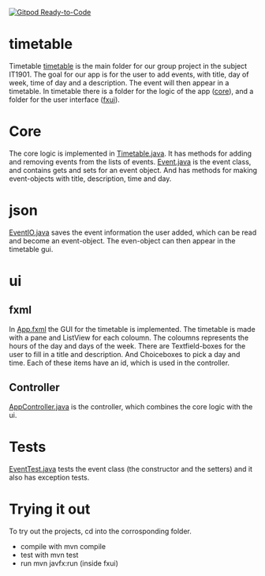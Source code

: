 [![Gitpod Ready-to-Code](https://img.shields.io/badge/Gitpod-Ready--to--Code-blue?logo=gitpod)](https://gitlab.stud.idi.ntnu.no/it1901/groups-2021/gr2139/gr2139)

# timetable 
Timetable [timetable](timetable) is the main folder for our group project in the subject IT1901. 
The goal for our app is for the user to add events, with title, day of week, time of day and a description. The event will then appear in a timetable. 
In timetable there is a folder for the logic of the app ([core](timetable/core)), and a folder for the user interface ([fxui](timetable/fxui)). 

# Core 
The core logic is implemented in [Timetable.java](timetable/core/src/main/java/timetable/core/Timetable.java). It has methods for adding and removing events from the lists of events.
[Event.java](timetable/core/src/main/java/timetable/core/Event.java) is the event class, and contains gets and sets for an event object. And has methods for making event-objects with title, description, time and day. 

# json
[EventIO.java](timetable/core/src/main/java/timetable/core/EventIO.java) saves the event information the user added, which can be read and become an event-object. The even-object can then appear in the timetable gui.  


# ui
## fxml
In [App.fxml](timetable/fxui/src/main/resources/timetable/ui/App.fxml) the GUI for the timetable is implemented. The timetable is made with a pane and ListView for each coloumn. The coloumns represents the hours of the day and days of the week. There are Textfield-boxes for the user to fill in a title and description. And Choiceboxes to pick a day and time. Each of these items have an id, which is used in the controller. 

## Controller
[AppController.java](timetable/fxui/src/main/java/timetable/ui/AppController.java) is the controller, which combines the core logic with the ui. 

# Tests
[EventTest.java](timetable/core/src/test/java/timetable/core/EventTest.java) tests the event class (the constructor and the setters) and it also has exception tests. 

# Trying it out
To try out the projects, cd into the corrosponding folder.
* compile with mvn compile
* test with mvn test
* run mvn javfx:run (inside fxui)
